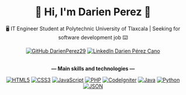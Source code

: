 <h1 align="center">👋 Hi, I'm Darien Perez 👋</h1>
<p align="center">🖥️ IT Engineer Student at Polytechnic University of Tlaxcala | Seeking for software development job ⌨️</p>

<div align="center">
  <a href="https://github.com/DarienPerez29"><img alt="GitHub DarienPerez29" src="https://img.shields.io/github/followers/DarienPerez29?color=%23EEE&label=Follow&logo=github&style=flat-square"></a>
  <a href="https://www.linkedin.com/in/darien-perez-cano/"><img alt="LinkedIn Darien Pérez Cano" src="https://img.shields.io/badge/-Darien%20Pérez%20Cano-blue?style=flat-square&logo=Linkedin&logoColor=white&link=https://www.linkedin.com/in/darien-perez-cano/"></a>
</div>

<br/>
<p align="center"><strong>― Main skills and technologies ―</strong></p>
<div align="center">
  <a href="#!"><img alt="HTML5" src="https://img.shields.io/badge/HTML5-E34F26?style=flat-square&logo=html5&logoColor=white"></a>
  <a href="#!"><img alt="CSS3" src="https://img.shields.io/badge/CSS3-1572B6?style=flat-square&logo=css3&logoColor=white"></a>
  <a href="#!"><img alt="JavaScript" src="https://img.shields.io/badge/JavaScript-323330?style=flat-square&logo=javascript&logoColor=F7DF1E"></a>
  <a href="#!"><img alt="PHP" src="https://img.shields.io/badge/PHP-777BB4?style=flat-square&logo=php&logoColor=white"></a>
  <a href="#!"><img alt="CodeIgniter" src="https://img.shields.io/badge/CodeIgniter-EF4223?style=flat-square&logo=codeigniter&logoColor=white"></a>
  <a href="#!"><img alt="Java" src="https://img.shields.io/badge/Java-ED2C31?style=flat-square&logo=data%3Aimage%2Fpng%3Bbase64%2CiVBORw0KGgoAAAANSUhEUgAAACAAAAAgCAMAAABEpIrGAAAB2lBMVEUAAAD%2F%2F%2F%2F%2F%2F%2F%2F%2F%2F%2F%2F%2F%2F%2F%2F%2F%2F%2F%2F%2F%2F%2F%2F%2F%2F%2F%2F%2F%2F%2F%2F%2F%2F%2F%2F%2F%2F%2F%2F%2F%2F%2F%2F%2F%2F%2F%2F%2F%2F%2F%2F%2F%2F%2F%2F%2F%2F%2F%2F%2F%2F%2F%2F%2F%2F%2F%2F%2F%2F%2F%2F%2F%2F%2F%2F%2F%2F%2F%2F%2F%2F%2F%2F%2F%2F%2F%2F%2F%2F%2F%2F%2F%2F%2F%2F%2F%2F%2F%2F%2F%2F%2F%2F%2F%2F%2F%2F%2F%2F%2F%2F%2F%2F%2F%2F%2F%2F%2F%2F%2F%2F%2F%2F%2F%2F%2F%2F%2F%2F%2F%2F%2F%2F%2F%2F%2F%2F%2F%2F%2F%2F%2F%2F%2F%2F%2F%2F%2F%2F%2F%2F%2F%2F%2F%2F%2F%2F%2F%2F%2F%2F%2F%2F%2F%2F%2F%2F%2F%2F%2F%2F%2F%2F%2F%2F%2F%2F%2F%2F%2F%2F%2F%2F%2F%2F%2F%2F%2F%2F%2F%2F%2F%2F%2F%2F%2F%2F%2F%2F%2F%2F%2F%2F%2F%2F%2F%2F%2F%2F%2F%2F%2F%2F%2F%2F%2F%2F%2F%2F%2F%2F%2F%2F%2F%2F%2F%2F%2F%2F%2F%2F%2F%2F%2F%2F%2F%2F%2F%2F%2F%2F%2F%2F%2F%2F%2F%2F%2F%2F%2F%2F%2F%2F%2F%2F%2F%2F%2F%2F%2F%2F%2F%2F%2F%2F%2F%2F%2F%2F%2F%2F%2F%2F%2F%2F%2F%2F%2F%2F%2F%2F%2F%2F%2F%2F%2F%2F%2F%2F%2F%2F%2F%2F%2F%2F%2F%2F%2F%2F%2F%2F%2F%2F%2F%2F%2F%2F%2F%2F%2F%2F%2F%2F%2F%2F%2F%2F%2F%2F%2F%2F%2F%2F%2F%2F%2F%2F%2F%2F%2F%2F%2F%2F%2F%2F%2F%2F%2F%2F%2F%2F%2F%2F%2F%2F%2F%2F%2F%2F%2F%2F%2F%2F%2F%2F%2F%2F%2F%2F%2F%2F%2F%2F%2F%2F%2F%2F%2F%2F%2F%2F%2F%2F%2F%2F%2F%2F%2F%2F%2F%2F%2F%2F%2F%2F%2F%2F%2F%2F%2F%2F%2F%2F%2F%2F%2F%2F%2F%2F%2F%2F%2F%2F%2F%2F%2F%2F%2F%2F%2F%2F%2F%2F%2F%2F%2F%2F%2F%2F%2F%2F%2F%2F%2F%2F%2F%2F%2F%2F%2F%2F%2F%2F%2F%2F%2F%2F%2F%2F%2F%2F%2F%2F%2F%2F%2F%2F%2F%2F%2F%2F%2F%2F%2F%2F%2F%2F%2F%2F%2F%2F%2F%2F%2F%2F%2F%2F%2F%2F%2F%2F%2F%2F%2F%2F%2F%2F%2F%2F%2F%2F%2F%2F%2F%2F%2F%2F%2F%2F%2F%2F%2F%2F%2F%2F%2F%2F%2F%2F%2F%2F%2F%2F%2F%2F%2F%2F%2F%2F%2F%2F%2F%2F%2F%2F%2F%2F%2F%2F%2F%2F%2F%2F%2F%2F%2F%2F%2F%2F%2F%2F%2F%2F%2F%2F%2F%2F%2F%2F%2F%2F%2F%2F%2F%2F%2F%2F%2F%2F%2F%2F%2F%2F%2F%2F%2F%2F%2F%2F%2F%2F%2F%2F%2F%2F%2F%2F%2F%2F%2F%2F%2F%2F%2F%2F%2F%2F%2F%2F%2F%2F%2F%2F%2F%2F%2F%2F%2F%2F%2F%2F%2F%2F%2F%2F%2F%2F%2F%2F%2F%2F%2F%2F%2F%2F%2F%2F%2F%2F%2F%2F%2F%2F%2F%2F%2F%2F%2F%2F%2F%2F%2F%2F%2F%2F%2F8OxJS4AAAAnXRSTlMAAQIDBAUGCAkKDA0OEBESExQXGRobHR4fICUmKCktLjEyMzQ1Njg5Oj0%2FQENERUZISUpNUFFSVFVYWVpdXmBhYmNkZmdqbG5vcXJ0dXZ3en1%2FgIOEhYaHiYuMjY%2BTlZibnJ2goaSlpqevsbO1trm7vL2%2BwcLDxcbHysvQ0dPV1tfY2drc3eDj5OXm5%2Bjp6uzt7u%2Fx8vX3%2BPn7%2FP3%2BJJiEdgAAAaNJREFUeNp80YN2RTEUBNCpbdu2bdu2bdu2Of9aPCN3LweH0OVbBGnBx5BWQytIWvq2gwSDbq5BgskYv9Mg5rLK73zA10xwH37zdx842WUIvZxv%2BZFrOfJdDP2Mlvgc77XHUggkkzlYYBtE6vlmFEgGQSSH9PElqyBifsk8wyfemkOkhH1oIksgYjh8Zmy6w0YIGY2no4XR%2F4%2B1Nmaf2TE45ghjf8z2%2F70cuvteMIGKxzXvWt0N8CvbNiizIcQoYJ3l6kPe4q%2BP2%2FP7V5Lbf%2FtM4CbUJfWMz2%2BfHCyPdxa64c8wx6GhdNkOf6xDC0L%2Fx7rlBnVG5%2BTj9treFcnPNIvxh27teTlUjmw%2Fnm9M9NaluCIm1RQ6ohoM8MfMAnrZvfP1aG506ujzNhfaDJzCMhyKz%2Fjv67DFCIANVLKunkdSjAHHsMz8OM%2F%2F7EYRK55QmubHRmdecqSfq5WVg3dsQePg3MNpo2MYFKzKDr6o8rC3OBDt13IZrFGFe2FpdUN7c3nhz2ysnTwDY%2BrmNmijupPdyC8xs7i2c9rUtqrclCgPGag4AGqKfby8AyWhAAAAAElFTkSuQmCC"></a>
  <a href="#!"><img alt="Python" src="https://img.shields.io/badge/Python-FFD43B?style=flat-square&logo=python&logoColor=blue"></a>
  <a href="#!"><img alt="JSON" src="https://img.shields.io/badge/JSON-5E5C5C?style=flat-square&logo=json&logoColor=white"></a>
</div>
